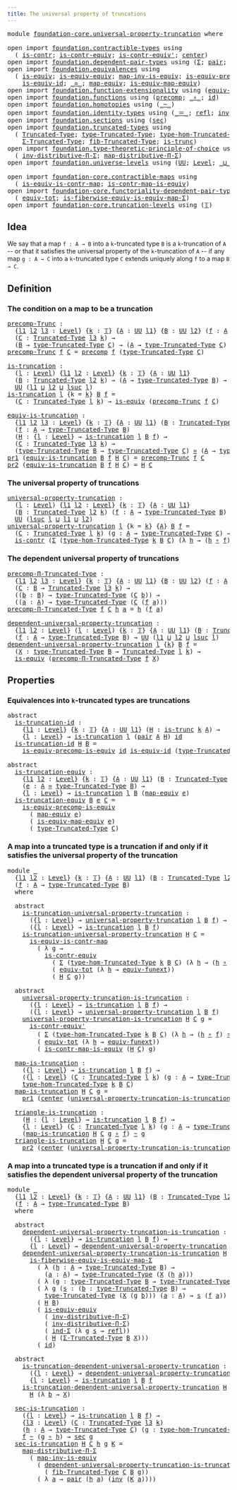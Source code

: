 ```yaml
---
title: The universal property of truncations
---
```


<pre class="Agda"><a id="63" class="Keyword">module</a> <a id="70" href="foundation-core.universal-property-truncation.html" class="Module">foundation-core.universal-property-truncation</a> <a id="116" class="Keyword">where</a>

<a id="123" class="Keyword">open</a> <a id="128" class="Keyword">import</a> <a id="135" href="foundation.contractible-types.html" class="Module">foundation.contractible-types</a> <a id="165" class="Keyword">using</a>
  <a id="173" class="Symbol">(</a> <a id="175" href="foundation-core.contractible-types.html#1006" class="Function">is-contr</a><a id="183" class="Symbol">;</a> <a id="185" href="foundation-core.contractible-types.html#3304" class="Function">is-contr-equiv</a><a id="199" class="Symbol">;</a> <a id="201" href="foundation-core.contractible-types.html#3813" class="Function">is-contr-equiv&#39;</a><a id="216" class="Symbol">;</a> <a id="218" href="foundation-core.contractible-types.html#1098" class="Function">center</a><a id="224" class="Symbol">)</a>
<a id="226" class="Keyword">open</a> <a id="231" class="Keyword">import</a> <a id="238" href="foundation.dependent-pair-types.html" class="Module">foundation.dependent-pair-types</a> <a id="270" class="Keyword">using</a> <a id="276" class="Symbol">(</a><a id="277" href="foundation-core.dependent-pair-types.html#515" class="Record">Σ</a><a id="278" class="Symbol">;</a> <a id="280" href="foundation-core.dependent-pair-types.html#588" class="InductiveConstructor">pair</a><a id="284" class="Symbol">;</a> <a id="286" href="foundation-core.dependent-pair-types.html#605" class="Field">pr1</a><a id="289" class="Symbol">;</a> <a id="291" href="foundation-core.dependent-pair-types.html#617" class="Field">pr2</a><a id="294" class="Symbol">;</a> <a id="296" href="foundation-core.dependent-pair-types.html#743" class="Function">ind-Σ</a><a id="301" class="Symbol">)</a>
<a id="303" class="Keyword">open</a> <a id="308" class="Keyword">import</a> <a id="315" href="foundation.equivalences.html" class="Module">foundation.equivalences</a> <a id="339" class="Keyword">using</a>
  <a id="347" class="Symbol">(</a> <a id="349" href="foundation-core.equivalences.html#1556" class="Function">is-equiv</a><a id="357" class="Symbol">;</a> <a id="359" href="foundation-core.equivalences.html#12799" class="Function">is-equiv-equiv</a><a id="373" class="Symbol">;</a> <a id="375" href="foundation-core.equivalences.html#4187" class="Function">map-inv-is-equiv</a><a id="391" class="Symbol">;</a> <a id="393" href="foundation.equivalences.html#6944" class="Function">is-equiv-precomp-is-equiv</a><a id="418" class="Symbol">;</a>
    <a id="424" href="foundation-core.equivalences.html#2323" class="Function">is-equiv-id</a><a id="435" class="Symbol">;</a> <a id="437" href="foundation-core.equivalences.html#1621" class="Function Operator">_≃_</a><a id="440" class="Symbol">;</a> <a id="442" href="foundation-core.equivalences.html#1821" class="Function">map-equiv</a><a id="451" class="Symbol">;</a> <a id="453" href="foundation-core.equivalences.html#1876" class="Function">is-equiv-map-equiv</a><a id="471" class="Symbol">)</a>
<a id="473" class="Keyword">open</a> <a id="478" class="Keyword">import</a> <a id="485" href="foundation.function-extensionality.html" class="Module">foundation.function-extensionality</a> <a id="520" class="Keyword">using</a> <a id="526" class="Symbol">(</a><a id="527" href="foundation-core.function-extensionality.html#1301" class="Function">equiv-funext</a><a id="539" class="Symbol">)</a>
<a id="541" class="Keyword">open</a> <a id="546" class="Keyword">import</a> <a id="553" href="foundation.functions.html" class="Module">foundation.functions</a> <a id="574" class="Keyword">using</a> <a id="580" class="Symbol">(</a><a id="581" href="foundation-core.functions.html#938" class="Function">precomp</a><a id="588" class="Symbol">;</a> <a id="590" href="foundation-core.functions.html#420" class="Function Operator">_∘_</a><a id="593" class="Symbol">;</a> <a id="595" href="foundation-core.functions.html#322" class="Function">id</a><a id="597" class="Symbol">)</a>
<a id="599" class="Keyword">open</a> <a id="604" class="Keyword">import</a> <a id="611" href="foundation.homotopies.html" class="Module">foundation.homotopies</a> <a id="633" class="Keyword">using</a> <a id="639" class="Symbol">(</a><a id="640" href="foundation-core.homotopies.html#627" class="Function Operator">_~_</a><a id="643" class="Symbol">)</a>
<a id="645" class="Keyword">open</a> <a id="650" class="Keyword">import</a> <a id="657" href="foundation.identity-types.html" class="Module">foundation.identity-types</a> <a id="683" class="Keyword">using</a> <a id="689" class="Symbol">(</a><a id="690" href="foundation-core.identity-types.html#1865" class="Function Operator">_＝_</a><a id="693" class="Symbol">;</a> <a id="695" href="foundation-core.identity-types.html#1820" class="InductiveConstructor">refl</a><a id="699" class="Symbol">;</a> <a id="701" href="foundation-core.identity-types.html#2729" class="Function">inv</a><a id="704" class="Symbol">)</a>
<a id="706" class="Keyword">open</a> <a id="711" class="Keyword">import</a> <a id="718" href="foundation.sections.html" class="Module">foundation.sections</a> <a id="738" class="Keyword">using</a> <a id="744" class="Symbol">(</a><a id="745" href="foundation-core.sections.html#534" class="Function">sec</a><a id="748" class="Symbol">)</a>
<a id="750" class="Keyword">open</a> <a id="755" class="Keyword">import</a> <a id="762" href="foundation.truncated-types.html" class="Module">foundation.truncated-types</a> <a id="789" class="Keyword">using</a>
  <a id="797" class="Symbol">(</a> <a id="799" href="foundation-core.truncated-types.html#1925" class="Function">Truncated-Type</a><a id="813" class="Symbol">;</a> <a id="815" href="foundation-core.truncated-types.html#2060" class="Function">type-Truncated-Type</a><a id="834" class="Symbol">;</a> <a id="836" href="foundation-core.truncated-types.html#11286" class="Function">type-hom-Truncated-Type</a><a id="859" class="Symbol">;</a>
    <a id="865" href="foundation-core.truncated-types.html#6264" class="Function">Σ-Truncated-Type</a><a id="881" class="Symbol">;</a> <a id="883" href="foundation-core.truncated-types.html#6638" class="Function">fib-Truncated-Type</a><a id="901" class="Symbol">;</a> <a id="903" href="foundation-core.truncated-types.html#1741" class="Function">is-trunc</a><a id="911" class="Symbol">)</a>
<a id="913" class="Keyword">open</a> <a id="918" class="Keyword">import</a> <a id="925" href="foundation.type-theoretic-principle-of-choice.html" class="Module">foundation.type-theoretic-principle-of-choice</a> <a id="971" class="Keyword">using</a>
  <a id="979" class="Symbol">(</a> <a id="981" href="foundation.type-theoretic-principle-of-choice.html#5072" class="Function">inv-distributive-Π-Σ</a><a id="1001" class="Symbol">;</a> <a id="1003" href="foundation.type-theoretic-principle-of-choice.html#2774" class="Function">map-distributive-Π-Σ</a><a id="1023" class="Symbol">)</a>
<a id="1025" class="Keyword">open</a> <a id="1030" class="Keyword">import</a> <a id="1037" href="foundation.universe-levels.html" class="Module">foundation.universe-levels</a> <a id="1064" class="Keyword">using</a> <a id="1070" class="Symbol">(</a><a id="1071" href="foundation-core.universe-levels.html#235" class="Primitive">UU</a><a id="1073" class="Symbol">;</a> <a id="1075" href="Agda.Primitive.html#597" class="Postulate">Level</a><a id="1080" class="Symbol">;</a> <a id="1082" href="Agda.Primitive.html#810" class="Primitive Operator">_⊔_</a><a id="1085" class="Symbol">;</a> <a id="1087" href="Agda.Primitive.html#780" class="Primitive">lsuc</a><a id="1091" class="Symbol">)</a>

<a id="1094" class="Keyword">open</a> <a id="1099" class="Keyword">import</a> <a id="1106" href="foundation-core.contractible-maps.html" class="Module">foundation-core.contractible-maps</a> <a id="1140" class="Keyword">using</a>
  <a id="1148" class="Symbol">(</a> <a id="1150" href="foundation-core.contractible-maps.html#2380" class="Function">is-equiv-is-contr-map</a><a id="1171" class="Symbol">;</a> <a id="1173" href="foundation-core.contractible-maps.html#3861" class="Function">is-contr-map-is-equiv</a><a id="1194" class="Symbol">)</a>
<a id="1196" class="Keyword">open</a> <a id="1201" class="Keyword">import</a> <a id="1208" href="foundation-core.functoriality-dependent-pair-types.html" class="Module">foundation-core.functoriality-dependent-pair-types</a> <a id="1259" class="Keyword">using</a>
  <a id="1267" class="Symbol">(</a> <a id="1269" href="foundation-core.functoriality-dependent-pair-types.html#7267" class="Function">equiv-tot</a><a id="1278" class="Symbol">;</a> <a id="1280" href="foundation-core.functoriality-dependent-pair-types.html#11213" class="Function">is-fiberwise-equiv-is-equiv-map-Σ</a><a id="1313" class="Symbol">)</a>
<a id="1315" class="Keyword">open</a> <a id="1320" class="Keyword">import</a> <a id="1327" href="foundation-core.truncation-levels.html" class="Module">foundation-core.truncation-levels</a> <a id="1361" class="Keyword">using</a> <a id="1367" class="Symbol">(</a><a id="1368" href="foundation-core.truncation-levels.html#395" class="Datatype">𝕋</a><a id="1369" class="Symbol">)</a>
</pre>
## Idea

We say that a map `f : A → B` into a `k`-truncated type `B` is a `k`-truncation of `A` -- or that it satisfies the universal property of the `k`-truncation of `A` -- if any map `g : A → C` into a `k`-truncated type `C` extends uniquely along `f` to a map `B → C`.

## Definition

### The condition on a map to be a truncation

<pre class="Agda"><a id="precomp-Trunc"></a><a id="1720" href="foundation-core.universal-property-truncation.html#1720" class="Function">precomp-Trunc</a> <a id="1734" class="Symbol">:</a>
  <a id="1738" class="Symbol">{</a><a id="1739" href="foundation-core.universal-property-truncation.html#1739" class="Bound">l1</a> <a id="1742" href="foundation-core.universal-property-truncation.html#1742" class="Bound">l2</a> <a id="1745" href="foundation-core.universal-property-truncation.html#1745" class="Bound">l3</a> <a id="1748" class="Symbol">:</a> <a id="1750" href="Agda.Primitive.html#597" class="Postulate">Level</a><a id="1755" class="Symbol">}</a> <a id="1757" class="Symbol">{</a><a id="1758" href="foundation-core.universal-property-truncation.html#1758" class="Bound">k</a> <a id="1760" class="Symbol">:</a> <a id="1762" href="foundation-core.truncation-levels.html#395" class="Datatype">𝕋</a><a id="1763" class="Symbol">}</a> <a id="1765" class="Symbol">{</a><a id="1766" href="foundation-core.universal-property-truncation.html#1766" class="Bound">A</a> <a id="1768" class="Symbol">:</a> <a id="1770" href="foundation-core.universe-levels.html#235" class="Primitive">UU</a> <a id="1773" href="foundation-core.universal-property-truncation.html#1739" class="Bound">l1</a><a id="1775" class="Symbol">}</a> <a id="1777" class="Symbol">{</a><a id="1778" href="foundation-core.universal-property-truncation.html#1778" class="Bound">B</a> <a id="1780" class="Symbol">:</a> <a id="1782" href="foundation-core.universe-levels.html#235" class="Primitive">UU</a> <a id="1785" href="foundation-core.universal-property-truncation.html#1742" class="Bound">l2</a><a id="1787" class="Symbol">}</a> <a id="1789" class="Symbol">(</a><a id="1790" href="foundation-core.universal-property-truncation.html#1790" class="Bound">f</a> <a id="1792" class="Symbol">:</a> <a id="1794" href="foundation-core.universal-property-truncation.html#1766" class="Bound">A</a> <a id="1796" class="Symbol">→</a> <a id="1798" href="foundation-core.universal-property-truncation.html#1778" class="Bound">B</a><a id="1799" class="Symbol">)</a>
  <a id="1803" class="Symbol">(</a><a id="1804" href="foundation-core.universal-property-truncation.html#1804" class="Bound">C</a> <a id="1806" class="Symbol">:</a> <a id="1808" href="foundation-core.truncated-types.html#1925" class="Function">Truncated-Type</a> <a id="1823" href="foundation-core.universal-property-truncation.html#1745" class="Bound">l3</a> <a id="1826" href="foundation-core.universal-property-truncation.html#1758" class="Bound">k</a><a id="1827" class="Symbol">)</a> <a id="1829" class="Symbol">→</a>
  <a id="1833" class="Symbol">(</a><a id="1834" href="foundation-core.universal-property-truncation.html#1778" class="Bound">B</a> <a id="1836" class="Symbol">→</a> <a id="1838" href="foundation-core.truncated-types.html#2060" class="Function">type-Truncated-Type</a> <a id="1858" href="foundation-core.universal-property-truncation.html#1804" class="Bound">C</a><a id="1859" class="Symbol">)</a> <a id="1861" class="Symbol">→</a> <a id="1863" class="Symbol">(</a><a id="1864" href="foundation-core.universal-property-truncation.html#1766" class="Bound">A</a> <a id="1866" class="Symbol">→</a> <a id="1868" href="foundation-core.truncated-types.html#2060" class="Function">type-Truncated-Type</a> <a id="1888" href="foundation-core.universal-property-truncation.html#1804" class="Bound">C</a><a id="1889" class="Symbol">)</a>
<a id="1891" href="foundation-core.universal-property-truncation.html#1720" class="Function">precomp-Trunc</a> <a id="1905" href="foundation-core.universal-property-truncation.html#1905" class="Bound">f</a> <a id="1907" href="foundation-core.universal-property-truncation.html#1907" class="Bound">C</a> <a id="1909" class="Symbol">=</a> <a id="1911" href="foundation-core.functions.html#938" class="Function">precomp</a> <a id="1919" href="foundation-core.universal-property-truncation.html#1905" class="Bound">f</a> <a id="1921" class="Symbol">(</a><a id="1922" href="foundation-core.truncated-types.html#2060" class="Function">type-Truncated-Type</a> <a id="1942" href="foundation-core.universal-property-truncation.html#1907" class="Bound">C</a><a id="1943" class="Symbol">)</a>

<a id="is-truncation"></a><a id="1946" href="foundation-core.universal-property-truncation.html#1946" class="Function">is-truncation</a> <a id="1960" class="Symbol">:</a>
  <a id="1964" class="Symbol">(</a><a id="1965" href="foundation-core.universal-property-truncation.html#1965" class="Bound">l</a> <a id="1967" class="Symbol">:</a> <a id="1969" href="Agda.Primitive.html#597" class="Postulate">Level</a><a id="1974" class="Symbol">)</a> <a id="1976" class="Symbol">{</a><a id="1977" href="foundation-core.universal-property-truncation.html#1977" class="Bound">l1</a> <a id="1980" href="foundation-core.universal-property-truncation.html#1980" class="Bound">l2</a> <a id="1983" class="Symbol">:</a> <a id="1985" href="Agda.Primitive.html#597" class="Postulate">Level</a><a id="1990" class="Symbol">}</a> <a id="1992" class="Symbol">{</a><a id="1993" href="foundation-core.universal-property-truncation.html#1993" class="Bound">k</a> <a id="1995" class="Symbol">:</a> <a id="1997" href="foundation-core.truncation-levels.html#395" class="Datatype">𝕋</a><a id="1998" class="Symbol">}</a> <a id="2000" class="Symbol">{</a><a id="2001" href="foundation-core.universal-property-truncation.html#2001" class="Bound">A</a> <a id="2003" class="Symbol">:</a> <a id="2005" href="foundation-core.universe-levels.html#235" class="Primitive">UU</a> <a id="2008" href="foundation-core.universal-property-truncation.html#1977" class="Bound">l1</a><a id="2010" class="Symbol">}</a>
  <a id="2014" class="Symbol">(</a><a id="2015" href="foundation-core.universal-property-truncation.html#2015" class="Bound">B</a> <a id="2017" class="Symbol">:</a> <a id="2019" href="foundation-core.truncated-types.html#1925" class="Function">Truncated-Type</a> <a id="2034" href="foundation-core.universal-property-truncation.html#1980" class="Bound">l2</a> <a id="2037" href="foundation-core.universal-property-truncation.html#1993" class="Bound">k</a><a id="2038" class="Symbol">)</a> <a id="2040" class="Symbol">→</a> <a id="2042" class="Symbol">(</a><a id="2043" href="foundation-core.universal-property-truncation.html#2001" class="Bound">A</a> <a id="2045" class="Symbol">→</a> <a id="2047" href="foundation-core.truncated-types.html#2060" class="Function">type-Truncated-Type</a> <a id="2067" href="foundation-core.universal-property-truncation.html#2015" class="Bound">B</a><a id="2068" class="Symbol">)</a> <a id="2070" class="Symbol">→</a>
  <a id="2074" href="foundation-core.universe-levels.html#235" class="Primitive">UU</a> <a id="2077" class="Symbol">(</a><a id="2078" href="foundation-core.universal-property-truncation.html#1977" class="Bound">l1</a> <a id="2081" href="Agda.Primitive.html#810" class="Primitive Operator">⊔</a> <a id="2083" href="foundation-core.universal-property-truncation.html#1980" class="Bound">l2</a> <a id="2086" href="Agda.Primitive.html#810" class="Primitive Operator">⊔</a> <a id="2088" href="Agda.Primitive.html#780" class="Primitive">lsuc</a> <a id="2093" href="foundation-core.universal-property-truncation.html#1965" class="Bound">l</a><a id="2094" class="Symbol">)</a>
<a id="2096" href="foundation-core.universal-property-truncation.html#1946" class="Function">is-truncation</a> <a id="2110" href="foundation-core.universal-property-truncation.html#2110" class="Bound">l</a> <a id="2112" class="Symbol">{</a><a id="2113" class="Argument">k</a> <a id="2115" class="Symbol">=</a> <a id="2117" href="foundation-core.universal-property-truncation.html#2117" class="Bound">k</a><a id="2118" class="Symbol">}</a> <a id="2120" href="foundation-core.universal-property-truncation.html#2120" class="Bound">B</a> <a id="2122" href="foundation-core.universal-property-truncation.html#2122" class="Bound">f</a> <a id="2124" class="Symbol">=</a>
  <a id="2128" class="Symbol">(</a><a id="2129" href="foundation-core.universal-property-truncation.html#2129" class="Bound">C</a> <a id="2131" class="Symbol">:</a> <a id="2133" href="foundation-core.truncated-types.html#1925" class="Function">Truncated-Type</a> <a id="2148" href="foundation-core.universal-property-truncation.html#2110" class="Bound">l</a> <a id="2150" href="foundation-core.universal-property-truncation.html#2117" class="Bound">k</a><a id="2151" class="Symbol">)</a> <a id="2153" class="Symbol">→</a> <a id="2155" href="foundation-core.equivalences.html#1556" class="Function">is-equiv</a> <a id="2164" class="Symbol">(</a><a id="2165" href="foundation-core.universal-property-truncation.html#1720" class="Function">precomp-Trunc</a> <a id="2179" href="foundation-core.universal-property-truncation.html#2122" class="Bound">f</a> <a id="2181" href="foundation-core.universal-property-truncation.html#2129" class="Bound">C</a><a id="2182" class="Symbol">)</a>

<a id="equiv-is-truncation"></a><a id="2185" href="foundation-core.universal-property-truncation.html#2185" class="Function">equiv-is-truncation</a> <a id="2205" class="Symbol">:</a>
  <a id="2209" class="Symbol">{</a><a id="2210" href="foundation-core.universal-property-truncation.html#2210" class="Bound">l1</a> <a id="2213" href="foundation-core.universal-property-truncation.html#2213" class="Bound">l2</a> <a id="2216" href="foundation-core.universal-property-truncation.html#2216" class="Bound">l3</a> <a id="2219" class="Symbol">:</a> <a id="2221" href="Agda.Primitive.html#597" class="Postulate">Level</a><a id="2226" class="Symbol">}</a> <a id="2228" class="Symbol">{</a><a id="2229" href="foundation-core.universal-property-truncation.html#2229" class="Bound">k</a> <a id="2231" class="Symbol">:</a> <a id="2233" href="foundation-core.truncation-levels.html#395" class="Datatype">𝕋</a><a id="2234" class="Symbol">}</a> <a id="2236" class="Symbol">{</a><a id="2237" href="foundation-core.universal-property-truncation.html#2237" class="Bound">A</a> <a id="2239" class="Symbol">:</a> <a id="2241" href="foundation-core.universe-levels.html#235" class="Primitive">UU</a> <a id="2244" href="foundation-core.universal-property-truncation.html#2210" class="Bound">l1</a><a id="2246" class="Symbol">}</a> <a id="2248" class="Symbol">(</a><a id="2249" href="foundation-core.universal-property-truncation.html#2249" class="Bound">B</a> <a id="2251" class="Symbol">:</a> <a id="2253" href="foundation-core.truncated-types.html#1925" class="Function">Truncated-Type</a> <a id="2268" href="foundation-core.universal-property-truncation.html#2213" class="Bound">l2</a> <a id="2271" href="foundation-core.universal-property-truncation.html#2229" class="Bound">k</a><a id="2272" class="Symbol">)</a>
  <a id="2276" class="Symbol">(</a><a id="2277" href="foundation-core.universal-property-truncation.html#2277" class="Bound">f</a> <a id="2279" class="Symbol">:</a> <a id="2281" href="foundation-core.universal-property-truncation.html#2237" class="Bound">A</a> <a id="2283" class="Symbol">→</a> <a id="2285" href="foundation-core.truncated-types.html#2060" class="Function">type-Truncated-Type</a> <a id="2305" href="foundation-core.universal-property-truncation.html#2249" class="Bound">B</a><a id="2306" class="Symbol">)</a>
  <a id="2310" class="Symbol">(</a><a id="2311" href="foundation-core.universal-property-truncation.html#2311" class="Bound">H</a> <a id="2313" class="Symbol">:</a> <a id="2315" class="Symbol">{</a><a id="2316" href="foundation-core.universal-property-truncation.html#2316" class="Bound">l</a> <a id="2318" class="Symbol">:</a> <a id="2320" href="Agda.Primitive.html#597" class="Postulate">Level</a><a id="2325" class="Symbol">}</a> <a id="2327" class="Symbol">→</a> <a id="2329" href="foundation-core.universal-property-truncation.html#1946" class="Function">is-truncation</a> <a id="2343" href="foundation-core.universal-property-truncation.html#2316" class="Bound">l</a> <a id="2345" href="foundation-core.universal-property-truncation.html#2249" class="Bound">B</a> <a id="2347" href="foundation-core.universal-property-truncation.html#2277" class="Bound">f</a><a id="2348" class="Symbol">)</a> <a id="2350" class="Symbol">→</a>
  <a id="2354" class="Symbol">(</a><a id="2355" href="foundation-core.universal-property-truncation.html#2355" class="Bound">C</a> <a id="2357" class="Symbol">:</a> <a id="2359" href="foundation-core.truncated-types.html#1925" class="Function">Truncated-Type</a> <a id="2374" href="foundation-core.universal-property-truncation.html#2216" class="Bound">l3</a> <a id="2377" href="foundation-core.universal-property-truncation.html#2229" class="Bound">k</a><a id="2378" class="Symbol">)</a> <a id="2380" class="Symbol">→</a>
  <a id="2384" class="Symbol">(</a><a id="2385" href="foundation-core.truncated-types.html#2060" class="Function">type-Truncated-Type</a> <a id="2405" href="foundation-core.universal-property-truncation.html#2249" class="Bound">B</a> <a id="2407" class="Symbol">→</a> <a id="2409" href="foundation-core.truncated-types.html#2060" class="Function">type-Truncated-Type</a> <a id="2429" href="foundation-core.universal-property-truncation.html#2355" class="Bound">C</a><a id="2430" class="Symbol">)</a> <a id="2432" href="foundation-core.equivalences.html#1621" class="Function Operator">≃</a> <a id="2434" class="Symbol">(</a><a id="2435" href="foundation-core.universal-property-truncation.html#2237" class="Bound">A</a> <a id="2437" class="Symbol">→</a> <a id="2439" href="foundation-core.truncated-types.html#2060" class="Function">type-Truncated-Type</a> <a id="2459" href="foundation-core.universal-property-truncation.html#2355" class="Bound">C</a><a id="2460" class="Symbol">)</a>
<a id="2462" href="foundation-core.dependent-pair-types.html#605" class="Field">pr1</a> <a id="2466" class="Symbol">(</a><a id="2467" href="foundation-core.universal-property-truncation.html#2185" class="Function">equiv-is-truncation</a> <a id="2487" href="foundation-core.universal-property-truncation.html#2487" class="Bound">B</a> <a id="2489" href="foundation-core.universal-property-truncation.html#2489" class="Bound">f</a> <a id="2491" href="foundation-core.universal-property-truncation.html#2491" class="Bound">H</a> <a id="2493" href="foundation-core.universal-property-truncation.html#2493" class="Bound">C</a><a id="2494" class="Symbol">)</a> <a id="2496" class="Symbol">=</a> <a id="2498" href="foundation-core.universal-property-truncation.html#1720" class="Function">precomp-Trunc</a> <a id="2512" href="foundation-core.universal-property-truncation.html#2489" class="Bound">f</a> <a id="2514" href="foundation-core.universal-property-truncation.html#2493" class="Bound">C</a>
<a id="2516" href="foundation-core.dependent-pair-types.html#617" class="Field">pr2</a> <a id="2520" class="Symbol">(</a><a id="2521" href="foundation-core.universal-property-truncation.html#2185" class="Function">equiv-is-truncation</a> <a id="2541" href="foundation-core.universal-property-truncation.html#2541" class="Bound">B</a> <a id="2543" href="foundation-core.universal-property-truncation.html#2543" class="Bound">f</a> <a id="2545" href="foundation-core.universal-property-truncation.html#2545" class="Bound">H</a> <a id="2547" href="foundation-core.universal-property-truncation.html#2547" class="Bound">C</a><a id="2548" class="Symbol">)</a> <a id="2550" class="Symbol">=</a> <a id="2552" href="foundation-core.universal-property-truncation.html#2545" class="Bound">H</a> <a id="2554" href="foundation-core.universal-property-truncation.html#2547" class="Bound">C</a>
</pre>
### The universal property of truncations

<pre class="Agda"><a id="universal-property-truncation"></a><a id="2612" href="foundation-core.universal-property-truncation.html#2612" class="Function">universal-property-truncation</a> <a id="2642" class="Symbol">:</a>
  <a id="2646" class="Symbol">(</a><a id="2647" href="foundation-core.universal-property-truncation.html#2647" class="Bound">l</a> <a id="2649" class="Symbol">:</a> <a id="2651" href="Agda.Primitive.html#597" class="Postulate">Level</a><a id="2656" class="Symbol">)</a> <a id="2658" class="Symbol">{</a><a id="2659" href="foundation-core.universal-property-truncation.html#2659" class="Bound">l1</a> <a id="2662" href="foundation-core.universal-property-truncation.html#2662" class="Bound">l2</a> <a id="2665" class="Symbol">:</a> <a id="2667" href="Agda.Primitive.html#597" class="Postulate">Level</a><a id="2672" class="Symbol">}</a> <a id="2674" class="Symbol">{</a><a id="2675" href="foundation-core.universal-property-truncation.html#2675" class="Bound">k</a> <a id="2677" class="Symbol">:</a> <a id="2679" href="foundation-core.truncation-levels.html#395" class="Datatype">𝕋</a><a id="2680" class="Symbol">}</a> <a id="2682" class="Symbol">{</a><a id="2683" href="foundation-core.universal-property-truncation.html#2683" class="Bound">A</a> <a id="2685" class="Symbol">:</a> <a id="2687" href="foundation-core.universe-levels.html#235" class="Primitive">UU</a> <a id="2690" href="foundation-core.universal-property-truncation.html#2659" class="Bound">l1</a><a id="2692" class="Symbol">}</a>
  <a id="2696" class="Symbol">(</a><a id="2697" href="foundation-core.universal-property-truncation.html#2697" class="Bound">B</a> <a id="2699" class="Symbol">:</a> <a id="2701" href="foundation-core.truncated-types.html#1925" class="Function">Truncated-Type</a> <a id="2716" href="foundation-core.universal-property-truncation.html#2662" class="Bound">l2</a> <a id="2719" href="foundation-core.universal-property-truncation.html#2675" class="Bound">k</a><a id="2720" class="Symbol">)</a> <a id="2722" class="Symbol">(</a><a id="2723" href="foundation-core.universal-property-truncation.html#2723" class="Bound">f</a> <a id="2725" class="Symbol">:</a> <a id="2727" href="foundation-core.universal-property-truncation.html#2683" class="Bound">A</a> <a id="2729" class="Symbol">→</a> <a id="2731" href="foundation-core.truncated-types.html#2060" class="Function">type-Truncated-Type</a> <a id="2751" href="foundation-core.universal-property-truncation.html#2697" class="Bound">B</a><a id="2752" class="Symbol">)</a> <a id="2754" class="Symbol">→</a>
  <a id="2758" href="foundation-core.universe-levels.html#235" class="Primitive">UU</a> <a id="2761" class="Symbol">(</a><a id="2762" href="Agda.Primitive.html#780" class="Primitive">lsuc</a> <a id="2767" href="foundation-core.universal-property-truncation.html#2647" class="Bound">l</a> <a id="2769" href="Agda.Primitive.html#810" class="Primitive Operator">⊔</a> <a id="2771" href="foundation-core.universal-property-truncation.html#2659" class="Bound">l1</a> <a id="2774" href="Agda.Primitive.html#810" class="Primitive Operator">⊔</a> <a id="2776" href="foundation-core.universal-property-truncation.html#2662" class="Bound">l2</a><a id="2778" class="Symbol">)</a>
<a id="2780" href="foundation-core.universal-property-truncation.html#2612" class="Function">universal-property-truncation</a> <a id="2810" href="foundation-core.universal-property-truncation.html#2810" class="Bound">l</a> <a id="2812" class="Symbol">{</a><a id="2813" class="Argument">k</a> <a id="2815" class="Symbol">=</a> <a id="2817" href="foundation-core.universal-property-truncation.html#2817" class="Bound">k</a><a id="2818" class="Symbol">}</a> <a id="2820" class="Symbol">{</a><a id="2821" href="foundation-core.universal-property-truncation.html#2821" class="Bound">A</a><a id="2822" class="Symbol">}</a> <a id="2824" href="foundation-core.universal-property-truncation.html#2824" class="Bound">B</a> <a id="2826" href="foundation-core.universal-property-truncation.html#2826" class="Bound">f</a> <a id="2828" class="Symbol">=</a>
  <a id="2832" class="Symbol">(</a><a id="2833" href="foundation-core.universal-property-truncation.html#2833" class="Bound">C</a> <a id="2835" class="Symbol">:</a> <a id="2837" href="foundation-core.truncated-types.html#1925" class="Function">Truncated-Type</a> <a id="2852" href="foundation-core.universal-property-truncation.html#2810" class="Bound">l</a> <a id="2854" href="foundation-core.universal-property-truncation.html#2817" class="Bound">k</a><a id="2855" class="Symbol">)</a> <a id="2857" class="Symbol">(</a><a id="2858" href="foundation-core.universal-property-truncation.html#2858" class="Bound">g</a> <a id="2860" class="Symbol">:</a> <a id="2862" href="foundation-core.universal-property-truncation.html#2821" class="Bound">A</a> <a id="2864" class="Symbol">→</a> <a id="2866" href="foundation-core.truncated-types.html#2060" class="Function">type-Truncated-Type</a> <a id="2886" href="foundation-core.universal-property-truncation.html#2833" class="Bound">C</a><a id="2887" class="Symbol">)</a> <a id="2889" class="Symbol">→</a>
  <a id="2893" href="foundation-core.contractible-types.html#1006" class="Function">is-contr</a> <a id="2902" class="Symbol">(</a><a id="2903" href="foundation-core.dependent-pair-types.html#515" class="Record">Σ</a> <a id="2905" class="Symbol">(</a><a id="2906" href="foundation-core.truncated-types.html#11286" class="Function">type-hom-Truncated-Type</a> <a id="2930" href="foundation-core.universal-property-truncation.html#2817" class="Bound">k</a> <a id="2932" href="foundation-core.universal-property-truncation.html#2824" class="Bound">B</a> <a id="2934" href="foundation-core.universal-property-truncation.html#2833" class="Bound">C</a><a id="2935" class="Symbol">)</a> <a id="2937" class="Symbol">(λ</a> <a id="2940" href="foundation-core.universal-property-truncation.html#2940" class="Bound">h</a> <a id="2942" class="Symbol">→</a> <a id="2944" class="Symbol">(</a><a id="2945" href="foundation-core.universal-property-truncation.html#2940" class="Bound">h</a> <a id="2947" href="foundation-core.functions.html#420" class="Function Operator">∘</a> <a id="2949" href="foundation-core.universal-property-truncation.html#2826" class="Bound">f</a><a id="2950" class="Symbol">)</a> <a id="2952" href="foundation-core.homotopies.html#627" class="Function Operator">~</a> <a id="2954" href="foundation-core.universal-property-truncation.html#2858" class="Bound">g</a><a id="2955" class="Symbol">))</a>
</pre>
### The dependent universal property of truncations

<pre class="Agda"><a id="precomp-Π-Truncated-Type"></a><a id="3020" href="foundation-core.universal-property-truncation.html#3020" class="Function">precomp-Π-Truncated-Type</a> <a id="3045" class="Symbol">:</a>
  <a id="3049" class="Symbol">{</a><a id="3050" href="foundation-core.universal-property-truncation.html#3050" class="Bound">l1</a> <a id="3053" href="foundation-core.universal-property-truncation.html#3053" class="Bound">l2</a> <a id="3056" href="foundation-core.universal-property-truncation.html#3056" class="Bound">l3</a> <a id="3059" class="Symbol">:</a> <a id="3061" href="Agda.Primitive.html#597" class="Postulate">Level</a><a id="3066" class="Symbol">}</a> <a id="3068" class="Symbol">{</a><a id="3069" href="foundation-core.universal-property-truncation.html#3069" class="Bound">k</a> <a id="3071" class="Symbol">:</a> <a id="3073" href="foundation-core.truncation-levels.html#395" class="Datatype">𝕋</a><a id="3074" class="Symbol">}</a> <a id="3076" class="Symbol">{</a><a id="3077" href="foundation-core.universal-property-truncation.html#3077" class="Bound">A</a> <a id="3079" class="Symbol">:</a> <a id="3081" href="foundation-core.universe-levels.html#235" class="Primitive">UU</a> <a id="3084" href="foundation-core.universal-property-truncation.html#3050" class="Bound">l1</a><a id="3086" class="Symbol">}</a> <a id="3088" class="Symbol">{</a><a id="3089" href="foundation-core.universal-property-truncation.html#3089" class="Bound">B</a> <a id="3091" class="Symbol">:</a> <a id="3093" href="foundation-core.universe-levels.html#235" class="Primitive">UU</a> <a id="3096" href="foundation-core.universal-property-truncation.html#3053" class="Bound">l2</a><a id="3098" class="Symbol">}</a> <a id="3100" class="Symbol">(</a><a id="3101" href="foundation-core.universal-property-truncation.html#3101" class="Bound">f</a> <a id="3103" class="Symbol">:</a> <a id="3105" href="foundation-core.universal-property-truncation.html#3077" class="Bound">A</a> <a id="3107" class="Symbol">→</a> <a id="3109" href="foundation-core.universal-property-truncation.html#3089" class="Bound">B</a><a id="3110" class="Symbol">)</a>
  <a id="3114" class="Symbol">(</a><a id="3115" href="foundation-core.universal-property-truncation.html#3115" class="Bound">C</a> <a id="3117" class="Symbol">:</a> <a id="3119" href="foundation-core.universal-property-truncation.html#3089" class="Bound">B</a> <a id="3121" class="Symbol">→</a> <a id="3123" href="foundation-core.truncated-types.html#1925" class="Function">Truncated-Type</a> <a id="3138" href="foundation-core.universal-property-truncation.html#3056" class="Bound">l3</a> <a id="3141" href="foundation-core.universal-property-truncation.html#3069" class="Bound">k</a><a id="3142" class="Symbol">)</a> <a id="3144" class="Symbol">→</a>
  <a id="3148" class="Symbol">((</a><a id="3150" href="foundation-core.universal-property-truncation.html#3150" class="Bound">b</a> <a id="3152" class="Symbol">:</a> <a id="3154" href="foundation-core.universal-property-truncation.html#3089" class="Bound">B</a><a id="3155" class="Symbol">)</a> <a id="3157" class="Symbol">→</a> <a id="3159" href="foundation-core.truncated-types.html#2060" class="Function">type-Truncated-Type</a> <a id="3179" class="Symbol">(</a><a id="3180" href="foundation-core.universal-property-truncation.html#3115" class="Bound">C</a> <a id="3182" href="foundation-core.universal-property-truncation.html#3150" class="Bound">b</a><a id="3183" class="Symbol">))</a> <a id="3186" class="Symbol">→</a>
  <a id="3190" class="Symbol">((</a><a id="3192" href="foundation-core.universal-property-truncation.html#3192" class="Bound">a</a> <a id="3194" class="Symbol">:</a> <a id="3196" href="foundation-core.universal-property-truncation.html#3077" class="Bound">A</a><a id="3197" class="Symbol">)</a> <a id="3199" class="Symbol">→</a> <a id="3201" href="foundation-core.truncated-types.html#2060" class="Function">type-Truncated-Type</a> <a id="3221" class="Symbol">(</a><a id="3222" href="foundation-core.universal-property-truncation.html#3115" class="Bound">C</a> <a id="3224" class="Symbol">(</a><a id="3225" href="foundation-core.universal-property-truncation.html#3101" class="Bound">f</a> <a id="3227" href="foundation-core.universal-property-truncation.html#3192" class="Bound">a</a><a id="3228" class="Symbol">)))</a>
<a id="3232" href="foundation-core.universal-property-truncation.html#3020" class="Function">precomp-Π-Truncated-Type</a> <a id="3257" href="foundation-core.universal-property-truncation.html#3257" class="Bound">f</a> <a id="3259" href="foundation-core.universal-property-truncation.html#3259" class="Bound">C</a> <a id="3261" href="foundation-core.universal-property-truncation.html#3261" class="Bound">h</a> <a id="3263" href="foundation-core.universal-property-truncation.html#3263" class="Bound">a</a> <a id="3265" class="Symbol">=</a> <a id="3267" href="foundation-core.universal-property-truncation.html#3261" class="Bound">h</a> <a id="3269" class="Symbol">(</a><a id="3270" href="foundation-core.universal-property-truncation.html#3257" class="Bound">f</a> <a id="3272" href="foundation-core.universal-property-truncation.html#3263" class="Bound">a</a><a id="3273" class="Symbol">)</a>

<a id="dependent-universal-property-truncation"></a><a id="3276" href="foundation-core.universal-property-truncation.html#3276" class="Function">dependent-universal-property-truncation</a> <a id="3316" class="Symbol">:</a>
  <a id="3320" class="Symbol">{</a><a id="3321" href="foundation-core.universal-property-truncation.html#3321" class="Bound">l1</a> <a id="3324" href="foundation-core.universal-property-truncation.html#3324" class="Bound">l2</a> <a id="3327" class="Symbol">:</a> <a id="3329" href="Agda.Primitive.html#597" class="Postulate">Level</a><a id="3334" class="Symbol">}</a> <a id="3336" class="Symbol">(</a><a id="3337" href="foundation-core.universal-property-truncation.html#3337" class="Bound">l</a> <a id="3339" class="Symbol">:</a> <a id="3341" href="Agda.Primitive.html#597" class="Postulate">Level</a><a id="3346" class="Symbol">)</a> <a id="3348" class="Symbol">{</a><a id="3349" href="foundation-core.universal-property-truncation.html#3349" class="Bound">k</a> <a id="3351" class="Symbol">:</a> <a id="3353" href="foundation-core.truncation-levels.html#395" class="Datatype">𝕋</a><a id="3354" class="Symbol">}</a> <a id="3356" class="Symbol">{</a><a id="3357" href="foundation-core.universal-property-truncation.html#3357" class="Bound">A</a> <a id="3359" class="Symbol">:</a> <a id="3361" href="foundation-core.universe-levels.html#235" class="Primitive">UU</a> <a id="3364" href="foundation-core.universal-property-truncation.html#3321" class="Bound">l1</a><a id="3366" class="Symbol">}</a> <a id="3368" class="Symbol">(</a><a id="3369" href="foundation-core.universal-property-truncation.html#3369" class="Bound">B</a> <a id="3371" class="Symbol">:</a> <a id="3373" href="foundation-core.truncated-types.html#1925" class="Function">Truncated-Type</a> <a id="3388" href="foundation-core.universal-property-truncation.html#3324" class="Bound">l2</a> <a id="3391" href="foundation-core.universal-property-truncation.html#3349" class="Bound">k</a><a id="3392" class="Symbol">)</a>
  <a id="3396" class="Symbol">(</a><a id="3397" href="foundation-core.universal-property-truncation.html#3397" class="Bound">f</a> <a id="3399" class="Symbol">:</a> <a id="3401" href="foundation-core.universal-property-truncation.html#3357" class="Bound">A</a> <a id="3403" class="Symbol">→</a> <a id="3405" href="foundation-core.truncated-types.html#2060" class="Function">type-Truncated-Type</a> <a id="3425" href="foundation-core.universal-property-truncation.html#3369" class="Bound">B</a><a id="3426" class="Symbol">)</a> <a id="3428" class="Symbol">→</a> <a id="3430" href="foundation-core.universe-levels.html#235" class="Primitive">UU</a> <a id="3433" class="Symbol">(</a><a id="3434" href="foundation-core.universal-property-truncation.html#3321" class="Bound">l1</a> <a id="3437" href="Agda.Primitive.html#810" class="Primitive Operator">⊔</a> <a id="3439" href="foundation-core.universal-property-truncation.html#3324" class="Bound">l2</a> <a id="3442" href="Agda.Primitive.html#810" class="Primitive Operator">⊔</a> <a id="3444" href="Agda.Primitive.html#780" class="Primitive">lsuc</a> <a id="3449" href="foundation-core.universal-property-truncation.html#3337" class="Bound">l</a><a id="3450" class="Symbol">)</a>
<a id="3452" href="foundation-core.universal-property-truncation.html#3276" class="Function">dependent-universal-property-truncation</a> <a id="3492" href="foundation-core.universal-property-truncation.html#3492" class="Bound">l</a> <a id="3494" class="Symbol">{</a><a id="3495" href="foundation-core.universal-property-truncation.html#3495" class="Bound">k</a><a id="3496" class="Symbol">}</a> <a id="3498" href="foundation-core.universal-property-truncation.html#3498" class="Bound">B</a> <a id="3500" href="foundation-core.universal-property-truncation.html#3500" class="Bound">f</a> <a id="3502" class="Symbol">=</a>
  <a id="3506" class="Symbol">(</a><a id="3507" href="foundation-core.universal-property-truncation.html#3507" class="Bound">X</a> <a id="3509" class="Symbol">:</a> <a id="3511" href="foundation-core.truncated-types.html#2060" class="Function">type-Truncated-Type</a> <a id="3531" href="foundation-core.universal-property-truncation.html#3498" class="Bound">B</a> <a id="3533" class="Symbol">→</a> <a id="3535" href="foundation-core.truncated-types.html#1925" class="Function">Truncated-Type</a> <a id="3550" href="foundation-core.universal-property-truncation.html#3492" class="Bound">l</a> <a id="3552" href="foundation-core.universal-property-truncation.html#3495" class="Bound">k</a><a id="3553" class="Symbol">)</a> <a id="3555" class="Symbol">→</a>
  <a id="3559" href="foundation-core.equivalences.html#1556" class="Function">is-equiv</a> <a id="3568" class="Symbol">(</a><a id="3569" href="foundation-core.universal-property-truncation.html#3020" class="Function">precomp-Π-Truncated-Type</a> <a id="3594" href="foundation-core.universal-property-truncation.html#3500" class="Bound">f</a> <a id="3596" href="foundation-core.universal-property-truncation.html#3507" class="Bound">X</a><a id="3597" class="Symbol">)</a>
</pre>
## Properties

### Equivalences into `k`-truncated types are truncations

<pre class="Agda"><a id="3686" class="Keyword">abstract</a>
  <a id="is-truncation-id"></a><a id="3697" href="foundation-core.universal-property-truncation.html#3697" class="Function">is-truncation-id</a> <a id="3714" class="Symbol">:</a>
    <a id="3720" class="Symbol">{</a><a id="3721" href="foundation-core.universal-property-truncation.html#3721" class="Bound">l1</a> <a id="3724" class="Symbol">:</a> <a id="3726" href="Agda.Primitive.html#597" class="Postulate">Level</a><a id="3731" class="Symbol">}</a> <a id="3733" class="Symbol">{</a><a id="3734" href="foundation-core.universal-property-truncation.html#3734" class="Bound">k</a> <a id="3736" class="Symbol">:</a> <a id="3738" href="foundation-core.truncation-levels.html#395" class="Datatype">𝕋</a><a id="3739" class="Symbol">}</a> <a id="3741" class="Symbol">{</a><a id="3742" href="foundation-core.universal-property-truncation.html#3742" class="Bound">A</a> <a id="3744" class="Symbol">:</a> <a id="3746" href="foundation-core.universe-levels.html#235" class="Primitive">UU</a> <a id="3749" href="foundation-core.universal-property-truncation.html#3721" class="Bound">l1</a><a id="3751" class="Symbol">}</a> <a id="3753" class="Symbol">(</a><a id="3754" href="foundation-core.universal-property-truncation.html#3754" class="Bound">H</a> <a id="3756" class="Symbol">:</a> <a id="3758" href="foundation-core.truncated-types.html#1741" class="Function">is-trunc</a> <a id="3767" href="foundation-core.universal-property-truncation.html#3734" class="Bound">k</a> <a id="3769" href="foundation-core.universal-property-truncation.html#3742" class="Bound">A</a><a id="3770" class="Symbol">)</a> <a id="3772" class="Symbol">→</a>
    <a id="3778" class="Symbol">{</a><a id="3779" href="foundation-core.universal-property-truncation.html#3779" class="Bound">l</a> <a id="3781" class="Symbol">:</a> <a id="3783" href="Agda.Primitive.html#597" class="Postulate">Level</a><a id="3788" class="Symbol">}</a> <a id="3790" class="Symbol">→</a> <a id="3792" href="foundation-core.universal-property-truncation.html#1946" class="Function">is-truncation</a> <a id="3806" href="foundation-core.universal-property-truncation.html#3779" class="Bound">l</a> <a id="3808" class="Symbol">(</a><a id="3809" href="foundation-core.dependent-pair-types.html#588" class="InductiveConstructor">pair</a> <a id="3814" href="foundation-core.universal-property-truncation.html#3742" class="Bound">A</a> <a id="3816" href="foundation-core.universal-property-truncation.html#3754" class="Bound">H</a><a id="3817" class="Symbol">)</a> <a id="3819" href="foundation-core.functions.html#322" class="Function">id</a>
  <a id="3824" href="foundation-core.universal-property-truncation.html#3697" class="Function">is-truncation-id</a> <a id="3841" href="foundation-core.universal-property-truncation.html#3841" class="Bound">H</a> <a id="3843" href="foundation-core.universal-property-truncation.html#3843" class="Bound">B</a> <a id="3845" class="Symbol">=</a>
    <a id="3851" href="foundation.equivalences.html#6944" class="Function">is-equiv-precomp-is-equiv</a> <a id="3877" href="foundation-core.functions.html#322" class="Function">id</a> <a id="3880" href="foundation-core.equivalences.html#2323" class="Function">is-equiv-id</a> <a id="3892" class="Symbol">(</a><a id="3893" href="foundation-core.truncated-types.html#2060" class="Function">type-Truncated-Type</a> <a id="3913" href="foundation-core.universal-property-truncation.html#3843" class="Bound">B</a><a id="3914" class="Symbol">)</a>

<a id="3917" class="Keyword">abstract</a>
  <a id="is-truncation-equiv"></a><a id="3928" href="foundation-core.universal-property-truncation.html#3928" class="Function">is-truncation-equiv</a> <a id="3948" class="Symbol">:</a>
    <a id="3954" class="Symbol">{</a><a id="3955" href="foundation-core.universal-property-truncation.html#3955" class="Bound">l1</a> <a id="3958" href="foundation-core.universal-property-truncation.html#3958" class="Bound">l2</a> <a id="3961" class="Symbol">:</a> <a id="3963" href="Agda.Primitive.html#597" class="Postulate">Level</a><a id="3968" class="Symbol">}</a> <a id="3970" class="Symbol">{</a><a id="3971" href="foundation-core.universal-property-truncation.html#3971" class="Bound">k</a> <a id="3973" class="Symbol">:</a> <a id="3975" href="foundation-core.truncation-levels.html#395" class="Datatype">𝕋</a><a id="3976" class="Symbol">}</a> <a id="3978" class="Symbol">{</a><a id="3979" href="foundation-core.universal-property-truncation.html#3979" class="Bound">A</a> <a id="3981" class="Symbol">:</a> <a id="3983" href="foundation-core.universe-levels.html#235" class="Primitive">UU</a> <a id="3986" href="foundation-core.universal-property-truncation.html#3955" class="Bound">l1</a><a id="3988" class="Symbol">}</a> <a id="3990" class="Symbol">(</a><a id="3991" href="foundation-core.universal-property-truncation.html#3991" class="Bound">B</a> <a id="3993" class="Symbol">:</a> <a id="3995" href="foundation-core.truncated-types.html#1925" class="Function">Truncated-Type</a> <a id="4010" href="foundation-core.universal-property-truncation.html#3958" class="Bound">l2</a> <a id="4013" href="foundation-core.universal-property-truncation.html#3971" class="Bound">k</a><a id="4014" class="Symbol">)</a>
    <a id="4020" class="Symbol">(</a><a id="4021" href="foundation-core.universal-property-truncation.html#4021" class="Bound">e</a> <a id="4023" class="Symbol">:</a> <a id="4025" href="foundation-core.universal-property-truncation.html#3979" class="Bound">A</a> <a id="4027" href="foundation-core.equivalences.html#1621" class="Function Operator">≃</a> <a id="4029" href="foundation-core.truncated-types.html#2060" class="Function">type-Truncated-Type</a> <a id="4049" href="foundation-core.universal-property-truncation.html#3991" class="Bound">B</a><a id="4050" class="Symbol">)</a> <a id="4052" class="Symbol">→</a>
    <a id="4058" class="Symbol">{</a><a id="4059" href="foundation-core.universal-property-truncation.html#4059" class="Bound">l</a> <a id="4061" class="Symbol">:</a> <a id="4063" href="Agda.Primitive.html#597" class="Postulate">Level</a><a id="4068" class="Symbol">}</a> <a id="4070" class="Symbol">→</a> <a id="4072" href="foundation-core.universal-property-truncation.html#1946" class="Function">is-truncation</a> <a id="4086" href="foundation-core.universal-property-truncation.html#4059" class="Bound">l</a> <a id="4088" href="foundation-core.universal-property-truncation.html#3991" class="Bound">B</a> <a id="4090" class="Symbol">(</a><a id="4091" href="foundation-core.equivalences.html#1821" class="Function">map-equiv</a> <a id="4101" href="foundation-core.universal-property-truncation.html#4021" class="Bound">e</a><a id="4102" class="Symbol">)</a>
  <a id="4106" href="foundation-core.universal-property-truncation.html#3928" class="Function">is-truncation-equiv</a> <a id="4126" href="foundation-core.universal-property-truncation.html#4126" class="Bound">B</a> <a id="4128" href="foundation-core.universal-property-truncation.html#4128" class="Bound">e</a> <a id="4130" href="foundation-core.universal-property-truncation.html#4130" class="Bound">C</a> <a id="4132" class="Symbol">=</a>
    <a id="4138" href="foundation.equivalences.html#6944" class="Function">is-equiv-precomp-is-equiv</a>
      <a id="4170" class="Symbol">(</a> <a id="4172" href="foundation-core.equivalences.html#1821" class="Function">map-equiv</a> <a id="4182" href="foundation-core.universal-property-truncation.html#4128" class="Bound">e</a><a id="4183" class="Symbol">)</a>
      <a id="4191" class="Symbol">(</a> <a id="4193" href="foundation-core.equivalences.html#1876" class="Function">is-equiv-map-equiv</a> <a id="4212" href="foundation-core.universal-property-truncation.html#4128" class="Bound">e</a><a id="4213" class="Symbol">)</a>
      <a id="4221" class="Symbol">(</a> <a id="4223" href="foundation-core.truncated-types.html#2060" class="Function">type-Truncated-Type</a> <a id="4243" href="foundation-core.universal-property-truncation.html#4130" class="Bound">C</a><a id="4244" class="Symbol">)</a>
</pre>
### A map into a truncated type is a truncation if and only if it satisfies the universal property of the truncation

<pre class="Agda"><a id="4377" class="Keyword">module</a> <a id="4384" href="foundation-core.universal-property-truncation.html#4384" class="Module">_</a>
  <a id="4388" class="Symbol">{</a><a id="4389" href="foundation-core.universal-property-truncation.html#4389" class="Bound">l1</a> <a id="4392" href="foundation-core.universal-property-truncation.html#4392" class="Bound">l2</a> <a id="4395" class="Symbol">:</a> <a id="4397" href="Agda.Primitive.html#597" class="Postulate">Level</a><a id="4402" class="Symbol">}</a> <a id="4404" class="Symbol">{</a><a id="4405" href="foundation-core.universal-property-truncation.html#4405" class="Bound">k</a> <a id="4407" class="Symbol">:</a> <a id="4409" href="foundation-core.truncation-levels.html#395" class="Datatype">𝕋</a><a id="4410" class="Symbol">}</a> <a id="4412" class="Symbol">{</a><a id="4413" href="foundation-core.universal-property-truncation.html#4413" class="Bound">A</a> <a id="4415" class="Symbol">:</a> <a id="4417" href="foundation-core.universe-levels.html#235" class="Primitive">UU</a> <a id="4420" href="foundation-core.universal-property-truncation.html#4389" class="Bound">l1</a><a id="4422" class="Symbol">}</a> <a id="4424" class="Symbol">(</a><a id="4425" href="foundation-core.universal-property-truncation.html#4425" class="Bound">B</a> <a id="4427" class="Symbol">:</a> <a id="4429" href="foundation-core.truncated-types.html#1925" class="Function">Truncated-Type</a> <a id="4444" href="foundation-core.universal-property-truncation.html#4392" class="Bound">l2</a> <a id="4447" href="foundation-core.universal-property-truncation.html#4405" class="Bound">k</a><a id="4448" class="Symbol">)</a>
  <a id="4452" class="Symbol">(</a><a id="4453" href="foundation-core.universal-property-truncation.html#4453" class="Bound">f</a> <a id="4455" class="Symbol">:</a> <a id="4457" href="foundation-core.universal-property-truncation.html#4413" class="Bound">A</a> <a id="4459" class="Symbol">→</a> <a id="4461" href="foundation-core.truncated-types.html#2060" class="Function">type-Truncated-Type</a> <a id="4481" href="foundation-core.universal-property-truncation.html#4425" class="Bound">B</a><a id="4482" class="Symbol">)</a>
  <a id="4486" class="Keyword">where</a>

  <a id="4495" class="Keyword">abstract</a>
    <a id="4508" href="foundation-core.universal-property-truncation.html#4508" class="Function">is-truncation-universal-property-truncation</a> <a id="4552" class="Symbol">:</a>
      <a id="4560" class="Symbol">({</a><a id="4562" href="foundation-core.universal-property-truncation.html#4562" class="Bound">l</a> <a id="4564" class="Symbol">:</a> <a id="4566" href="Agda.Primitive.html#597" class="Postulate">Level</a><a id="4571" class="Symbol">}</a> <a id="4573" class="Symbol">→</a> <a id="4575" href="foundation-core.universal-property-truncation.html#2612" class="Function">universal-property-truncation</a> <a id="4605" href="foundation-core.universal-property-truncation.html#4562" class="Bound">l</a> <a id="4607" href="foundation-core.universal-property-truncation.html#4425" class="Bound">B</a> <a id="4609" href="foundation-core.universal-property-truncation.html#4453" class="Bound">f</a><a id="4610" class="Symbol">)</a> <a id="4612" class="Symbol">→</a>
      <a id="4620" class="Symbol">({</a><a id="4622" href="foundation-core.universal-property-truncation.html#4622" class="Bound">l</a> <a id="4624" class="Symbol">:</a> <a id="4626" href="Agda.Primitive.html#597" class="Postulate">Level</a><a id="4631" class="Symbol">}</a> <a id="4633" class="Symbol">→</a> <a id="4635" href="foundation-core.universal-property-truncation.html#1946" class="Function">is-truncation</a> <a id="4649" href="foundation-core.universal-property-truncation.html#4622" class="Bound">l</a> <a id="4651" href="foundation-core.universal-property-truncation.html#4425" class="Bound">B</a> <a id="4653" href="foundation-core.universal-property-truncation.html#4453" class="Bound">f</a><a id="4654" class="Symbol">)</a>
    <a id="4660" href="foundation-core.universal-property-truncation.html#4508" class="Function">is-truncation-universal-property-truncation</a> <a id="4704" href="foundation-core.universal-property-truncation.html#4704" class="Bound">H</a> <a id="4706" href="foundation-core.universal-property-truncation.html#4706" class="Bound">C</a> <a id="4708" class="Symbol">=</a>
      <a id="4716" href="foundation-core.contractible-maps.html#2380" class="Function">is-equiv-is-contr-map</a>
        <a id="4746" class="Symbol">(</a> <a id="4748" class="Symbol">λ</a> <a id="4750" href="foundation-core.universal-property-truncation.html#4750" class="Bound">g</a> <a id="4752" class="Symbol">→</a>
          <a id="4764" href="foundation-core.contractible-types.html#3304" class="Function">is-contr-equiv</a>
            <a id="4791" class="Symbol">(</a> <a id="4793" href="foundation-core.dependent-pair-types.html#515" class="Record">Σ</a> <a id="4795" class="Symbol">(</a><a id="4796" href="foundation-core.truncated-types.html#11286" class="Function">type-hom-Truncated-Type</a> <a id="4820" href="foundation-core.universal-property-truncation.html#4405" class="Bound">k</a> <a id="4822" href="foundation-core.universal-property-truncation.html#4425" class="Bound">B</a> <a id="4824" href="foundation-core.universal-property-truncation.html#4706" class="Bound">C</a><a id="4825" class="Symbol">)</a> <a id="4827" class="Symbol">(λ</a> <a id="4830" href="foundation-core.universal-property-truncation.html#4830" class="Bound">h</a> <a id="4832" class="Symbol">→</a> <a id="4834" class="Symbol">(</a><a id="4835" href="foundation-core.universal-property-truncation.html#4830" class="Bound">h</a> <a id="4837" href="foundation-core.functions.html#420" class="Function Operator">∘</a> <a id="4839" href="foundation-core.universal-property-truncation.html#4453" class="Bound">f</a><a id="4840" class="Symbol">)</a> <a id="4842" href="foundation-core.homotopies.html#627" class="Function Operator">~</a> <a id="4844" href="foundation-core.universal-property-truncation.html#4750" class="Bound">g</a><a id="4845" class="Symbol">))</a>
            <a id="4860" class="Symbol">(</a> <a id="4862" href="foundation-core.functoriality-dependent-pair-types.html#7267" class="Function">equiv-tot</a> <a id="4872" class="Symbol">(λ</a> <a id="4875" href="foundation-core.universal-property-truncation.html#4875" class="Bound">h</a> <a id="4877" class="Symbol">→</a> <a id="4879" href="foundation-core.function-extensionality.html#1301" class="Function">equiv-funext</a><a id="4891" class="Symbol">))</a>
            <a id="4906" class="Symbol">(</a> <a id="4908" href="foundation-core.universal-property-truncation.html#4704" class="Bound">H</a> <a id="4910" href="foundation-core.universal-property-truncation.html#4706" class="Bound">C</a> <a id="4912" href="foundation-core.universal-property-truncation.html#4750" class="Bound">g</a><a id="4913" class="Symbol">))</a>

  <a id="4919" class="Keyword">abstract</a>
    <a id="4932" href="foundation-core.universal-property-truncation.html#4932" class="Function">universal-property-truncation-is-truncation</a> <a id="4976" class="Symbol">:</a>
      <a id="4984" class="Symbol">({</a><a id="4986" href="foundation-core.universal-property-truncation.html#4986" class="Bound">l</a> <a id="4988" class="Symbol">:</a> <a id="4990" href="Agda.Primitive.html#597" class="Postulate">Level</a><a id="4995" class="Symbol">}</a> <a id="4997" class="Symbol">→</a> <a id="4999" href="foundation-core.universal-property-truncation.html#1946" class="Function">is-truncation</a> <a id="5013" href="foundation-core.universal-property-truncation.html#4986" class="Bound">l</a> <a id="5015" href="foundation-core.universal-property-truncation.html#4425" class="Bound">B</a> <a id="5017" href="foundation-core.universal-property-truncation.html#4453" class="Bound">f</a><a id="5018" class="Symbol">)</a> <a id="5020" class="Symbol">→</a>
      <a id="5028" class="Symbol">({</a><a id="5030" href="foundation-core.universal-property-truncation.html#5030" class="Bound">l</a> <a id="5032" class="Symbol">:</a> <a id="5034" href="Agda.Primitive.html#597" class="Postulate">Level</a><a id="5039" class="Symbol">}</a> <a id="5041" class="Symbol">→</a> <a id="5043" href="foundation-core.universal-property-truncation.html#2612" class="Function">universal-property-truncation</a> <a id="5073" href="foundation-core.universal-property-truncation.html#5030" class="Bound">l</a> <a id="5075" href="foundation-core.universal-property-truncation.html#4425" class="Bound">B</a> <a id="5077" href="foundation-core.universal-property-truncation.html#4453" class="Bound">f</a><a id="5078" class="Symbol">)</a>
    <a id="5084" href="foundation-core.universal-property-truncation.html#4932" class="Function">universal-property-truncation-is-truncation</a> <a id="5128" href="foundation-core.universal-property-truncation.html#5128" class="Bound">H</a> <a id="5130" href="foundation-core.universal-property-truncation.html#5130" class="Bound">C</a> <a id="5132" href="foundation-core.universal-property-truncation.html#5132" class="Bound">g</a> <a id="5134" class="Symbol">=</a>
      <a id="5142" href="foundation-core.contractible-types.html#3813" class="Function">is-contr-equiv&#39;</a>
        <a id="5166" class="Symbol">(</a> <a id="5168" href="foundation-core.dependent-pair-types.html#515" class="Record">Σ</a> <a id="5170" class="Symbol">(</a><a id="5171" href="foundation-core.truncated-types.html#11286" class="Function">type-hom-Truncated-Type</a> <a id="5195" href="foundation-core.universal-property-truncation.html#4405" class="Bound">k</a> <a id="5197" href="foundation-core.universal-property-truncation.html#4425" class="Bound">B</a> <a id="5199" href="foundation-core.universal-property-truncation.html#5130" class="Bound">C</a><a id="5200" class="Symbol">)</a> <a id="5202" class="Symbol">(λ</a> <a id="5205" href="foundation-core.universal-property-truncation.html#5205" class="Bound">h</a> <a id="5207" class="Symbol">→</a> <a id="5209" class="Symbol">(</a><a id="5210" href="foundation-core.universal-property-truncation.html#5205" class="Bound">h</a> <a id="5212" href="foundation-core.functions.html#420" class="Function Operator">∘</a> <a id="5214" href="foundation-core.universal-property-truncation.html#4453" class="Bound">f</a><a id="5215" class="Symbol">)</a> <a id="5217" href="foundation-core.identity-types.html#1865" class="Function Operator">＝</a> <a id="5219" href="foundation-core.universal-property-truncation.html#5132" class="Bound">g</a><a id="5220" class="Symbol">))</a>
        <a id="5231" class="Symbol">(</a> <a id="5233" href="foundation-core.functoriality-dependent-pair-types.html#7267" class="Function">equiv-tot</a> <a id="5243" class="Symbol">(λ</a> <a id="5246" href="foundation-core.universal-property-truncation.html#5246" class="Bound">h</a> <a id="5248" class="Symbol">→</a> <a id="5250" href="foundation-core.function-extensionality.html#1301" class="Function">equiv-funext</a><a id="5262" class="Symbol">))</a>
        <a id="5273" class="Symbol">(</a> <a id="5275" href="foundation-core.contractible-maps.html#3861" class="Function">is-contr-map-is-equiv</a> <a id="5297" class="Symbol">(</a><a id="5298" href="foundation-core.universal-property-truncation.html#5128" class="Bound">H</a> <a id="5300" href="foundation-core.universal-property-truncation.html#5130" class="Bound">C</a><a id="5301" class="Symbol">)</a> <a id="5303" href="foundation-core.universal-property-truncation.html#5132" class="Bound">g</a><a id="5304" class="Symbol">)</a>

  <a id="5309" href="foundation-core.universal-property-truncation.html#5309" class="Function">map-is-truncation</a> <a id="5327" class="Symbol">:</a>
    <a id="5333" class="Symbol">({</a><a id="5335" href="foundation-core.universal-property-truncation.html#5335" class="Bound">l</a> <a id="5337" class="Symbol">:</a> <a id="5339" href="Agda.Primitive.html#597" class="Postulate">Level</a><a id="5344" class="Symbol">}</a> <a id="5346" class="Symbol">→</a> <a id="5348" href="foundation-core.universal-property-truncation.html#1946" class="Function">is-truncation</a> <a id="5362" href="foundation-core.universal-property-truncation.html#5335" class="Bound">l</a> <a id="5364" href="foundation-core.universal-property-truncation.html#4425" class="Bound">B</a> <a id="5366" href="foundation-core.universal-property-truncation.html#4453" class="Bound">f</a><a id="5367" class="Symbol">)</a> <a id="5369" class="Symbol">→</a>
    <a id="5375" class="Symbol">({</a><a id="5377" href="foundation-core.universal-property-truncation.html#5377" class="Bound">l</a> <a id="5379" class="Symbol">:</a> <a id="5381" href="Agda.Primitive.html#597" class="Postulate">Level</a><a id="5386" class="Symbol">}</a> <a id="5388" class="Symbol">(</a><a id="5389" href="foundation-core.universal-property-truncation.html#5389" class="Bound">C</a> <a id="5391" class="Symbol">:</a> <a id="5393" href="foundation-core.truncated-types.html#1925" class="Function">Truncated-Type</a> <a id="5408" href="foundation-core.universal-property-truncation.html#5377" class="Bound">l</a> <a id="5410" href="foundation-core.universal-property-truncation.html#4405" class="Bound">k</a><a id="5411" class="Symbol">)</a> <a id="5413" class="Symbol">(</a><a id="5414" href="foundation-core.universal-property-truncation.html#5414" class="Bound">g</a> <a id="5416" class="Symbol">:</a> <a id="5418" href="foundation-core.universal-property-truncation.html#4413" class="Bound">A</a> <a id="5420" class="Symbol">→</a> <a id="5422" href="foundation-core.truncated-types.html#2060" class="Function">type-Truncated-Type</a> <a id="5442" href="foundation-core.universal-property-truncation.html#5389" class="Bound">C</a><a id="5443" class="Symbol">)</a> <a id="5445" class="Symbol">→</a>
    <a id="5451" href="foundation-core.truncated-types.html#11286" class="Function">type-hom-Truncated-Type</a> <a id="5475" href="foundation-core.universal-property-truncation.html#4405" class="Bound">k</a> <a id="5477" href="foundation-core.universal-property-truncation.html#4425" class="Bound">B</a> <a id="5479" href="foundation-core.universal-property-truncation.html#5389" class="Bound">C</a><a id="5480" class="Symbol">)</a>
  <a id="5484" href="foundation-core.universal-property-truncation.html#5309" class="Function">map-is-truncation</a> <a id="5502" href="foundation-core.universal-property-truncation.html#5502" class="Bound">H</a> <a id="5504" href="foundation-core.universal-property-truncation.html#5504" class="Bound">C</a> <a id="5506" href="foundation-core.universal-property-truncation.html#5506" class="Bound">g</a> <a id="5508" class="Symbol">=</a>
    <a id="5514" href="foundation-core.dependent-pair-types.html#605" class="Field">pr1</a> <a id="5518" class="Symbol">(</a><a id="5519" href="foundation-core.contractible-types.html#1098" class="Function">center</a> <a id="5526" class="Symbol">(</a><a id="5527" href="foundation-core.universal-property-truncation.html#4932" class="Function">universal-property-truncation-is-truncation</a> <a id="5571" href="foundation-core.universal-property-truncation.html#5502" class="Bound">H</a> <a id="5573" href="foundation-core.universal-property-truncation.html#5504" class="Bound">C</a> <a id="5575" href="foundation-core.universal-property-truncation.html#5506" class="Bound">g</a><a id="5576" class="Symbol">))</a>

  <a id="5582" href="foundation-core.universal-property-truncation.html#5582" class="Function">triangle-is-truncation</a> <a id="5605" class="Symbol">:</a>
    <a id="5611" class="Symbol">(</a><a id="5612" href="foundation-core.universal-property-truncation.html#5612" class="Bound">H</a> <a id="5614" class="Symbol">:</a> <a id="5616" class="Symbol">{</a><a id="5617" href="foundation-core.universal-property-truncation.html#5617" class="Bound">l</a> <a id="5619" class="Symbol">:</a> <a id="5621" href="Agda.Primitive.html#597" class="Postulate">Level</a><a id="5626" class="Symbol">}</a> <a id="5628" class="Symbol">→</a> <a id="5630" href="foundation-core.universal-property-truncation.html#1946" class="Function">is-truncation</a> <a id="5644" href="foundation-core.universal-property-truncation.html#5617" class="Bound">l</a> <a id="5646" href="foundation-core.universal-property-truncation.html#4425" class="Bound">B</a> <a id="5648" href="foundation-core.universal-property-truncation.html#4453" class="Bound">f</a><a id="5649" class="Symbol">)</a> <a id="5651" class="Symbol">→</a>
    <a id="5657" class="Symbol">{</a><a id="5658" href="foundation-core.universal-property-truncation.html#5658" class="Bound">l</a> <a id="5660" class="Symbol">:</a> <a id="5662" href="Agda.Primitive.html#597" class="Postulate">Level</a><a id="5667" class="Symbol">}</a> <a id="5669" class="Symbol">(</a><a id="5670" href="foundation-core.universal-property-truncation.html#5670" class="Bound">C</a> <a id="5672" class="Symbol">:</a> <a id="5674" href="foundation-core.truncated-types.html#1925" class="Function">Truncated-Type</a> <a id="5689" href="foundation-core.universal-property-truncation.html#5658" class="Bound">l</a> <a id="5691" href="foundation-core.universal-property-truncation.html#4405" class="Bound">k</a><a id="5692" class="Symbol">)</a> <a id="5694" class="Symbol">(</a><a id="5695" href="foundation-core.universal-property-truncation.html#5695" class="Bound">g</a> <a id="5697" class="Symbol">:</a> <a id="5699" href="foundation-core.universal-property-truncation.html#4413" class="Bound">A</a> <a id="5701" class="Symbol">→</a> <a id="5703" href="foundation-core.truncated-types.html#2060" class="Function">type-Truncated-Type</a> <a id="5723" href="foundation-core.universal-property-truncation.html#5670" class="Bound">C</a><a id="5724" class="Symbol">)</a> <a id="5726" class="Symbol">→</a>
    <a id="5732" class="Symbol">(</a><a id="5733" href="foundation-core.universal-property-truncation.html#5309" class="Function">map-is-truncation</a> <a id="5751" href="foundation-core.universal-property-truncation.html#5612" class="Bound">H</a> <a id="5753" href="foundation-core.universal-property-truncation.html#5670" class="Bound">C</a> <a id="5755" href="foundation-core.universal-property-truncation.html#5695" class="Bound">g</a> <a id="5757" href="foundation-core.functions.html#420" class="Function Operator">∘</a> <a id="5759" href="foundation-core.universal-property-truncation.html#4453" class="Bound">f</a><a id="5760" class="Symbol">)</a> <a id="5762" href="foundation-core.homotopies.html#627" class="Function Operator">~</a> <a id="5764" href="foundation-core.universal-property-truncation.html#5695" class="Bound">g</a>
  <a id="5768" href="foundation-core.universal-property-truncation.html#5582" class="Function">triangle-is-truncation</a> <a id="5791" href="foundation-core.universal-property-truncation.html#5791" class="Bound">H</a> <a id="5793" href="foundation-core.universal-property-truncation.html#5793" class="Bound">C</a> <a id="5795" href="foundation-core.universal-property-truncation.html#5795" class="Bound">g</a> <a id="5797" class="Symbol">=</a>
    <a id="5803" href="foundation-core.dependent-pair-types.html#617" class="Field">pr2</a> <a id="5807" class="Symbol">(</a><a id="5808" href="foundation-core.contractible-types.html#1098" class="Function">center</a> <a id="5815" class="Symbol">(</a><a id="5816" href="foundation-core.universal-property-truncation.html#4932" class="Function">universal-property-truncation-is-truncation</a> <a id="5860" href="foundation-core.universal-property-truncation.html#5791" class="Bound">H</a> <a id="5862" href="foundation-core.universal-property-truncation.html#5793" class="Bound">C</a> <a id="5864" href="foundation-core.universal-property-truncation.html#5795" class="Bound">g</a><a id="5865" class="Symbol">))</a>
</pre>
### A map into a truncated type is a truncation if and only if it satisfies the dependent universal property of the truncation

<pre class="Agda"><a id="6009" class="Keyword">module</a> <a id="6016" href="foundation-core.universal-property-truncation.html#6016" class="Module">_</a>
  <a id="6020" class="Symbol">{</a><a id="6021" href="foundation-core.universal-property-truncation.html#6021" class="Bound">l1</a> <a id="6024" href="foundation-core.universal-property-truncation.html#6024" class="Bound">l2</a> <a id="6027" class="Symbol">:</a> <a id="6029" href="Agda.Primitive.html#597" class="Postulate">Level</a><a id="6034" class="Symbol">}</a> <a id="6036" class="Symbol">{</a><a id="6037" href="foundation-core.universal-property-truncation.html#6037" class="Bound">k</a> <a id="6039" class="Symbol">:</a> <a id="6041" href="foundation-core.truncation-levels.html#395" class="Datatype">𝕋</a><a id="6042" class="Symbol">}</a> <a id="6044" class="Symbol">{</a><a id="6045" href="foundation-core.universal-property-truncation.html#6045" class="Bound">A</a> <a id="6047" class="Symbol">:</a> <a id="6049" href="foundation-core.universe-levels.html#235" class="Primitive">UU</a> <a id="6052" href="foundation-core.universal-property-truncation.html#6021" class="Bound">l1</a><a id="6054" class="Symbol">}</a> <a id="6056" class="Symbol">(</a><a id="6057" href="foundation-core.universal-property-truncation.html#6057" class="Bound">B</a> <a id="6059" class="Symbol">:</a> <a id="6061" href="foundation-core.truncated-types.html#1925" class="Function">Truncated-Type</a> <a id="6076" href="foundation-core.universal-property-truncation.html#6024" class="Bound">l2</a> <a id="6079" href="foundation-core.universal-property-truncation.html#6037" class="Bound">k</a><a id="6080" class="Symbol">)</a>
  <a id="6084" class="Symbol">(</a><a id="6085" href="foundation-core.universal-property-truncation.html#6085" class="Bound">f</a> <a id="6087" class="Symbol">:</a> <a id="6089" href="foundation-core.universal-property-truncation.html#6045" class="Bound">A</a> <a id="6091" class="Symbol">→</a> <a id="6093" href="foundation-core.truncated-types.html#2060" class="Function">type-Truncated-Type</a> <a id="6113" href="foundation-core.universal-property-truncation.html#6057" class="Bound">B</a><a id="6114" class="Symbol">)</a>
  <a id="6118" class="Keyword">where</a>

  <a id="6127" class="Keyword">abstract</a>
    <a id="6140" href="foundation-core.universal-property-truncation.html#6140" class="Function">dependent-universal-property-truncation-is-truncation</a> <a id="6194" class="Symbol">:</a>
      <a id="6202" class="Symbol">({</a><a id="6204" href="foundation-core.universal-property-truncation.html#6204" class="Bound">l</a> <a id="6206" class="Symbol">:</a> <a id="6208" href="Agda.Primitive.html#597" class="Postulate">Level</a><a id="6213" class="Symbol">}</a> <a id="6215" class="Symbol">→</a> <a id="6217" href="foundation-core.universal-property-truncation.html#1946" class="Function">is-truncation</a> <a id="6231" href="foundation-core.universal-property-truncation.html#6204" class="Bound">l</a> <a id="6233" href="foundation-core.universal-property-truncation.html#6057" class="Bound">B</a> <a id="6235" href="foundation-core.universal-property-truncation.html#6085" class="Bound">f</a><a id="6236" class="Symbol">)</a> <a id="6238" class="Symbol">→</a>
      <a id="6246" class="Symbol">{</a><a id="6247" href="foundation-core.universal-property-truncation.html#6247" class="Bound">l</a> <a id="6249" class="Symbol">:</a> <a id="6251" href="Agda.Primitive.html#597" class="Postulate">Level</a><a id="6256" class="Symbol">}</a> <a id="6258" class="Symbol">→</a> <a id="6260" href="foundation-core.universal-property-truncation.html#3276" class="Function">dependent-universal-property-truncation</a> <a id="6300" href="foundation-core.universal-property-truncation.html#6247" class="Bound">l</a> <a id="6302" href="foundation-core.universal-property-truncation.html#6057" class="Bound">B</a> <a id="6304" href="foundation-core.universal-property-truncation.html#6085" class="Bound">f</a>
    <a id="6310" href="foundation-core.universal-property-truncation.html#6140" class="Function">dependent-universal-property-truncation-is-truncation</a> <a id="6364" href="foundation-core.universal-property-truncation.html#6364" class="Bound">H</a> <a id="6366" href="foundation-core.universal-property-truncation.html#6366" class="Bound">X</a> <a id="6368" class="Symbol">=</a>
      <a id="6376" href="foundation-core.functoriality-dependent-pair-types.html#11213" class="Function">is-fiberwise-equiv-is-equiv-map-Σ</a>
        <a id="6418" class="Symbol">(</a> <a id="6420" class="Symbol">λ</a> <a id="6422" class="Symbol">(</a><a id="6423" href="foundation-core.universal-property-truncation.html#6423" class="Bound">h</a> <a id="6425" class="Symbol">:</a> <a id="6427" href="foundation-core.universal-property-truncation.html#6045" class="Bound">A</a> <a id="6429" class="Symbol">→</a> <a id="6431" href="foundation-core.truncated-types.html#2060" class="Function">type-Truncated-Type</a> <a id="6451" href="foundation-core.universal-property-truncation.html#6057" class="Bound">B</a><a id="6452" class="Symbol">)</a> <a id="6454" class="Symbol">→</a>
          <a id="6466" class="Symbol">(</a><a id="6467" href="foundation-core.universal-property-truncation.html#6467" class="Bound">a</a> <a id="6469" class="Symbol">:</a> <a id="6471" href="foundation-core.universal-property-truncation.html#6045" class="Bound">A</a><a id="6472" class="Symbol">)</a> <a id="6474" class="Symbol">→</a> <a id="6476" href="foundation-core.truncated-types.html#2060" class="Function">type-Truncated-Type</a> <a id="6496" class="Symbol">(</a><a id="6497" href="foundation-core.universal-property-truncation.html#6366" class="Bound">X</a> <a id="6499" class="Symbol">(</a><a id="6500" href="foundation-core.universal-property-truncation.html#6423" class="Bound">h</a> <a id="6502" href="foundation-core.universal-property-truncation.html#6467" class="Bound">a</a><a id="6503" class="Symbol">)))</a>
        <a id="6515" class="Symbol">(</a> <a id="6517" class="Symbol">λ</a> <a id="6519" class="Symbol">(</a><a id="6520" href="foundation-core.universal-property-truncation.html#6520" class="Bound">g</a> <a id="6522" class="Symbol">:</a> <a id="6524" href="foundation-core.truncated-types.html#2060" class="Function">type-Truncated-Type</a> <a id="6544" href="foundation-core.universal-property-truncation.html#6057" class="Bound">B</a> <a id="6546" class="Symbol">→</a> <a id="6548" href="foundation-core.truncated-types.html#2060" class="Function">type-Truncated-Type</a> <a id="6568" href="foundation-core.universal-property-truncation.html#6057" class="Bound">B</a><a id="6569" class="Symbol">)</a> <a id="6571" class="Symbol">→</a> <a id="6573" href="foundation-core.universal-property-truncation.html#6520" class="Bound">g</a> <a id="6575" href="foundation-core.functions.html#420" class="Function Operator">∘</a> <a id="6577" href="foundation-core.universal-property-truncation.html#6085" class="Bound">f</a><a id="6578" class="Symbol">)</a>
        <a id="6588" class="Symbol">(</a> <a id="6590" class="Symbol">λ</a> <a id="6592" href="foundation-core.universal-property-truncation.html#6592" class="Bound">g</a> <a id="6594" class="Symbol">(</a><a id="6595" href="foundation-core.universal-property-truncation.html#6595" class="Bound">s</a> <a id="6597" class="Symbol">:</a> <a id="6599" class="Symbol">(</a><a id="6600" href="foundation-core.universal-property-truncation.html#6600" class="Bound">b</a> <a id="6602" class="Symbol">:</a> <a id="6604" href="foundation-core.truncated-types.html#2060" class="Function">type-Truncated-Type</a> <a id="6624" href="foundation-core.universal-property-truncation.html#6057" class="Bound">B</a><a id="6625" class="Symbol">)</a> <a id="6627" class="Symbol">→</a>
          <a id="6639" href="foundation-core.truncated-types.html#2060" class="Function">type-Truncated-Type</a> <a id="6659" class="Symbol">(</a><a id="6660" href="foundation-core.universal-property-truncation.html#6366" class="Bound">X</a> <a id="6662" class="Symbol">(</a><a id="6663" href="foundation-core.universal-property-truncation.html#6592" class="Bound">g</a> <a id="6665" href="foundation-core.universal-property-truncation.html#6600" class="Bound">b</a><a id="6666" class="Symbol">)))</a> <a id="6670" class="Symbol">(</a><a id="6671" href="foundation-core.universal-property-truncation.html#6671" class="Bound">a</a> <a id="6673" class="Symbol">:</a> <a id="6675" href="foundation-core.universal-property-truncation.html#6045" class="Bound">A</a><a id="6676" class="Symbol">)</a> <a id="6678" class="Symbol">→</a> <a id="6680" href="foundation-core.universal-property-truncation.html#6595" class="Bound">s</a> <a id="6682" class="Symbol">(</a><a id="6683" href="foundation-core.universal-property-truncation.html#6085" class="Bound">f</a> <a id="6685" href="foundation-core.universal-property-truncation.html#6671" class="Bound">a</a><a id="6686" class="Symbol">))</a>
        <a id="6697" class="Symbol">(</a> <a id="6699" href="foundation-core.universal-property-truncation.html#6364" class="Bound">H</a> <a id="6701" href="foundation-core.universal-property-truncation.html#6057" class="Bound">B</a><a id="6702" class="Symbol">)</a>
        <a id="6712" class="Symbol">(</a> <a id="6714" href="foundation-core.equivalences.html#12799" class="Function">is-equiv-equiv</a>
          <a id="6739" class="Symbol">(</a> <a id="6741" href="foundation.type-theoretic-principle-of-choice.html#5072" class="Function">inv-distributive-Π-Σ</a><a id="6761" class="Symbol">)</a>
          <a id="6773" class="Symbol">(</a> <a id="6775" href="foundation.type-theoretic-principle-of-choice.html#5072" class="Function">inv-distributive-Π-Σ</a><a id="6795" class="Symbol">)</a>
          <a id="6807" class="Symbol">(</a> <a id="6809" href="foundation-core.dependent-pair-types.html#743" class="Function">ind-Σ</a> <a id="6815" class="Symbol">(λ</a> <a id="6818" href="foundation-core.universal-property-truncation.html#6818" class="Bound">g</a> <a id="6820" href="foundation-core.universal-property-truncation.html#6820" class="Bound">s</a> <a id="6822" class="Symbol">→</a> <a id="6824" href="foundation-core.identity-types.html#1820" class="InductiveConstructor">refl</a><a id="6828" class="Symbol">))</a>
          <a id="6841" class="Symbol">(</a> <a id="6843" href="foundation-core.universal-property-truncation.html#6364" class="Bound">H</a> <a id="6845" class="Symbol">(</a><a id="6846" href="foundation-core.truncated-types.html#6264" class="Function">Σ-Truncated-Type</a> <a id="6863" href="foundation-core.universal-property-truncation.html#6057" class="Bound">B</a> <a id="6865" href="foundation-core.universal-property-truncation.html#6366" class="Bound">X</a><a id="6866" class="Symbol">)))</a>
        <a id="6878" class="Symbol">(</a> <a id="6880" href="foundation-core.functions.html#322" class="Function">id</a><a id="6882" class="Symbol">)</a>

  <a id="6887" class="Keyword">abstract</a>
    <a id="6900" href="foundation-core.universal-property-truncation.html#6900" class="Function">is-truncation-dependent-universal-property-truncation</a> <a id="6954" class="Symbol">:</a>
      <a id="6962" class="Symbol">({</a><a id="6964" href="foundation-core.universal-property-truncation.html#6964" class="Bound">l</a> <a id="6966" class="Symbol">:</a> <a id="6968" href="Agda.Primitive.html#597" class="Postulate">Level</a><a id="6973" class="Symbol">}</a> <a id="6975" class="Symbol">→</a> <a id="6977" href="foundation-core.universal-property-truncation.html#3276" class="Function">dependent-universal-property-truncation</a> <a id="7017" href="foundation-core.universal-property-truncation.html#6964" class="Bound">l</a> <a id="7019" href="foundation-core.universal-property-truncation.html#6057" class="Bound">B</a> <a id="7021" href="foundation-core.universal-property-truncation.html#6085" class="Bound">f</a><a id="7022" class="Symbol">)</a> <a id="7024" class="Symbol">→</a>
      <a id="7032" class="Symbol">{</a><a id="7033" href="foundation-core.universal-property-truncation.html#7033" class="Bound">l</a> <a id="7035" class="Symbol">:</a> <a id="7037" href="Agda.Primitive.html#597" class="Postulate">Level</a><a id="7042" class="Symbol">}</a> <a id="7044" class="Symbol">→</a> <a id="7046" href="foundation-core.universal-property-truncation.html#1946" class="Function">is-truncation</a> <a id="7060" href="foundation-core.universal-property-truncation.html#7033" class="Bound">l</a> <a id="7062" href="foundation-core.universal-property-truncation.html#6057" class="Bound">B</a> <a id="7064" href="foundation-core.universal-property-truncation.html#6085" class="Bound">f</a>
    <a id="7070" href="foundation-core.universal-property-truncation.html#6900" class="Function">is-truncation-dependent-universal-property-truncation</a> <a id="7124" href="foundation-core.universal-property-truncation.html#7124" class="Bound">H</a> <a id="7126" href="foundation-core.universal-property-truncation.html#7126" class="Bound">X</a> <a id="7128" class="Symbol">=</a>
      <a id="7136" href="foundation-core.universal-property-truncation.html#7124" class="Bound">H</a> <a id="7138" class="Symbol">(λ</a> <a id="7141" href="foundation-core.universal-property-truncation.html#7141" class="Bound">b</a> <a id="7143" class="Symbol">→</a> <a id="7145" href="foundation-core.universal-property-truncation.html#7126" class="Bound">X</a><a id="7146" class="Symbol">)</a>

  <a id="7151" href="foundation-core.universal-property-truncation.html#7151" class="Function">sec-is-truncation</a> <a id="7169" class="Symbol">:</a>
    <a id="7175" class="Symbol">({</a><a id="7177" href="foundation-core.universal-property-truncation.html#7177" class="Bound">l</a> <a id="7179" class="Symbol">:</a> <a id="7181" href="Agda.Primitive.html#597" class="Postulate">Level</a><a id="7186" class="Symbol">}</a> <a id="7188" class="Symbol">→</a> <a id="7190" href="foundation-core.universal-property-truncation.html#1946" class="Function">is-truncation</a> <a id="7204" href="foundation-core.universal-property-truncation.html#7177" class="Bound">l</a> <a id="7206" href="foundation-core.universal-property-truncation.html#6057" class="Bound">B</a> <a id="7208" href="foundation-core.universal-property-truncation.html#6085" class="Bound">f</a><a id="7209" class="Symbol">)</a> <a id="7211" class="Symbol">→</a>
    <a id="7217" class="Symbol">{</a><a id="7218" href="foundation-core.universal-property-truncation.html#7218" class="Bound">l3</a> <a id="7221" class="Symbol">:</a> <a id="7223" href="Agda.Primitive.html#597" class="Postulate">Level</a><a id="7228" class="Symbol">}</a> <a id="7230" class="Symbol">(</a><a id="7231" href="foundation-core.universal-property-truncation.html#7231" class="Bound">C</a> <a id="7233" class="Symbol">:</a> <a id="7235" href="foundation-core.truncated-types.html#1925" class="Function">Truncated-Type</a> <a id="7250" href="foundation-core.universal-property-truncation.html#7218" class="Bound">l3</a> <a id="7253" href="foundation-core.universal-property-truncation.html#6037" class="Bound">k</a><a id="7254" class="Symbol">)</a>
    <a id="7260" class="Symbol">(</a><a id="7261" href="foundation-core.universal-property-truncation.html#7261" class="Bound">h</a> <a id="7263" class="Symbol">:</a> <a id="7265" href="foundation-core.universal-property-truncation.html#6045" class="Bound">A</a> <a id="7267" class="Symbol">→</a> <a id="7269" href="foundation-core.truncated-types.html#2060" class="Function">type-Truncated-Type</a> <a id="7289" href="foundation-core.universal-property-truncation.html#7231" class="Bound">C</a><a id="7290" class="Symbol">)</a> <a id="7292" class="Symbol">(</a><a id="7293" href="foundation-core.universal-property-truncation.html#7293" class="Bound">g</a> <a id="7295" class="Symbol">:</a> <a id="7297" href="foundation-core.truncated-types.html#11286" class="Function">type-hom-Truncated-Type</a> <a id="7321" href="foundation-core.universal-property-truncation.html#6037" class="Bound">k</a> <a id="7323" href="foundation-core.universal-property-truncation.html#7231" class="Bound">C</a> <a id="7325" href="foundation-core.universal-property-truncation.html#6057" class="Bound">B</a><a id="7326" class="Symbol">)</a> <a id="7328" class="Symbol">→</a>
    <a id="7334" href="foundation-core.universal-property-truncation.html#6085" class="Bound">f</a> <a id="7336" href="foundation-core.homotopies.html#627" class="Function Operator">~</a> <a id="7338" class="Symbol">(</a><a id="7339" href="foundation-core.universal-property-truncation.html#7293" class="Bound">g</a> <a id="7341" href="foundation-core.functions.html#420" class="Function Operator">∘</a> <a id="7343" href="foundation-core.universal-property-truncation.html#7261" class="Bound">h</a><a id="7344" class="Symbol">)</a> <a id="7346" class="Symbol">→</a> <a id="7348" href="foundation-core.sections.html#534" class="Function">sec</a> <a id="7352" href="foundation-core.universal-property-truncation.html#7293" class="Bound">g</a>
  <a id="7356" href="foundation-core.universal-property-truncation.html#7151" class="Function">sec-is-truncation</a> <a id="7374" href="foundation-core.universal-property-truncation.html#7374" class="Bound">H</a> <a id="7376" href="foundation-core.universal-property-truncation.html#7376" class="Bound">C</a> <a id="7378" href="foundation-core.universal-property-truncation.html#7378" class="Bound">h</a> <a id="7380" href="foundation-core.universal-property-truncation.html#7380" class="Bound">g</a> <a id="7382" href="foundation-core.universal-property-truncation.html#7382" class="Bound">K</a> <a id="7384" class="Symbol">=</a>
    <a id="7390" href="foundation.type-theoretic-principle-of-choice.html#2774" class="Function">map-distributive-Π-Σ</a>
      <a id="7417" class="Symbol">(</a> <a id="7419" href="foundation-core.equivalences.html#4187" class="Function">map-inv-is-equiv</a>
        <a id="7444" class="Symbol">(</a> <a id="7446" href="foundation-core.universal-property-truncation.html#6140" class="Function">dependent-universal-property-truncation-is-truncation</a> <a id="7500" href="foundation-core.universal-property-truncation.html#7374" class="Bound">H</a>
          <a id="7512" class="Symbol">(</a> <a id="7514" href="foundation-core.truncated-types.html#6638" class="Function">fib-Truncated-Type</a> <a id="7533" href="foundation-core.universal-property-truncation.html#7376" class="Bound">C</a> <a id="7535" href="foundation-core.universal-property-truncation.html#6057" class="Bound">B</a> <a id="7537" href="foundation-core.universal-property-truncation.html#7380" class="Bound">g</a><a id="7538" class="Symbol">))</a>
        <a id="7549" class="Symbol">(</a> <a id="7551" class="Symbol">λ</a> <a id="7553" href="foundation-core.universal-property-truncation.html#7553" class="Bound">a</a> <a id="7555" class="Symbol">→</a> <a id="7557" href="foundation-core.dependent-pair-types.html#588" class="InductiveConstructor">pair</a> <a id="7562" class="Symbol">(</a><a id="7563" href="foundation-core.universal-property-truncation.html#7378" class="Bound">h</a> <a id="7565" href="foundation-core.universal-property-truncation.html#7553" class="Bound">a</a><a id="7566" class="Symbol">)</a> <a id="7568" class="Symbol">(</a><a id="7569" href="foundation-core.identity-types.html#2729" class="Function">inv</a> <a id="7573" class="Symbol">(</a><a id="7574" href="foundation-core.universal-property-truncation.html#7382" class="Bound">K</a> <a id="7576" href="foundation-core.universal-property-truncation.html#7553" class="Bound">a</a><a id="7577" class="Symbol">))))</a>
</pre>